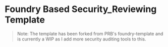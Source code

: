 # Foundry Based Security_Reviewing Template

> Note: The template has been forked from PRB's foundry-template and is currently a WIP as I add more security auditing tools to this.